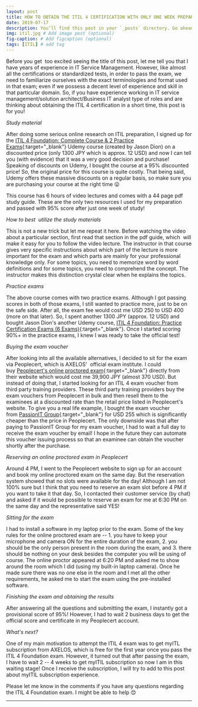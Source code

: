 ```yaml
---
layout: post
title: HOW TO OBTAIN THE ITIL 4 CERTIFICATION WITH ONLY ONE WEEK PREPARATION AND A LOW COST INVESTMENT
date: 2019-07-17 
description: You’ll find this post in your `_posts` directory. Go ahead and edit it and re-build the site to see your changes. # Add post description (optional)
img: itil.jpg # Add image post (optional)
fig-caption: # Add figcaption (optional)
tags: [ITIL] # add tag
---
```

Before you get  too excited seeing the title of this post, let me tell you that I have years of experience in IT Service Management. However, like almost all the certifications or standardized tests, in order to pass the exam, we need to familiarize ourselves with the exact terminologies and format used in that exam; even if we possess a decent level of experience and skill in that particular domain. So, if you have experience working in IT service management/solution architect/Business IT analyst type of roles and are thinking about obtaining the ITIL 4 certification in a short time, this post is for you!

*Study material*

After doing some serious online research on ITIL preparation, I signed up for the [ITIL 4 Foundation: Complete Course & 2 Practice Exams](https://www.udemy.com/itil4-foundation/){:target="_blank"} Udemy course (created by Jason Dion) on a discounted price (only 1300 JPY which is approx. 12 USD) and now I can tell you (with evidence) that it was a very good decision and purchase! Speaking of discounts on Udemy, I bought the course at a 95% discounted price! So, the original price for this course is quite costly. That being said, Udemy offers these massive discounts on a regular basis, so make sure you are purchasing your course at the right time 😛

This course has 6 hours of video lectures and comes with a 44 page pdf study guide. These are the only two resources I used for my preparation and passed with 95% score after just one week of study!

*How to best  utilize the study materials*

This is not a new trick but let me repeat it here. Before watching the video about a particular section, first read that section in the pdf guide, which  will make it easy for you to follow the video lecture. The instructor in that course gives very specific instructions about which part of the lecture is more important for the exam and which parts are mainly for your professional knowledge only. For some topics, you need to memorize word by word definitions and for some topics, you need to comprehend the concept. The instructor makes this distinction crystal clear when he explains the topics.

*Practice exams*

The above course comes with two practice exams. Although I got passing scores in both of those exams, I still wanted to practice more, just to be on the safe side. After all, the exam fee would cost me USD 250 to USD 400 (more on that later). So, I spent another 1300 JPY (approx. 12 USD) and bought Jason Dion's another Udemy course, [ITIL 4 Foundation: Practice Certification Exams (6 Exams)](https://www.udemy.com/itil-4-foundation-exam/){:target="_blank"}. Once I started scoring 90%+ in the practice exams, I knew I was ready to take the official test!

*Buying the exam voucher*

After looking into all the available alternatives, I decided to sit for the exam via Peoplecert, which is AXELOS'  official exam institute. I could buy [Peoplecert's online proctored exam](https://www.peoplecert.org/jp/browse-certifications/it-governance-and-service-management/ITIL-1/itil-4-foundation-2565){:target="_blank"} directly from their website which would cost me 39,900 JPY (almost 370 USD). But instead of doing that, I started looking for an ITIL 4 exam voucher from third party training providers. These third party training providers buy the exam vouchers from Peoplecert in bulk and then resell them to the examinees at a discounted rate than the retail price listed in Peoplecert's website. To give you a real life example, I bought the exam voucher from [PassionIT Group](https://www.passionitgroup.com/product/itil4-foundation-exam-voucher/){:target="_blank"} for USD 255 which is significantly cheaper than the price in Peoplecert. The only downside was that after paying to PassionIT Group for my exam voucher, I had to wait a full day to receive the exam voucher by email! I hope in the future they can automate this voucher issuing process so that an examinee can obtain the voucher shortly after the purchase.

*Reserving an online proctored exam in Peoplecert*

Around 4 PM, I went to the Peoplecert website to sign up for an account and book my online proctored exam on the same day. But the reservation system showed that no slots were available for the day! Although I am not 100% sure but I think that you need to reserve an exam slot before 4 PM if you want to take it that day. So, I contacted their customer service (by chat) and asked if it would be possible to reserve an exam for me at 6:30 PM on the same day and the representative said YES!

*Sitting for the exam*

I had to install a software in my laptop prior to the exam. Some of the key rules for the online proctored exam are -- 1. you have to keep your microphone and camera ON for the entire duration of the exam, 2. you should be the only person present in the room during the exam, and 3. there should be nothing on your desk besides the computer you will be using of course. The online proctor appeared at 6:20 PM and asked me to show around the room which I did (using my built-in laptop camera). Once he made sure there was no one else in the room and I met all the other requirements, he asked me to start the exam using the pre-installed software.

*Finishing the exam and obtaining the results*

After answering all the questions and submitting the exam, I instantly got a provisional score of 95%! However, I had to wait 2 business days to get the official score and certificate in my Peoplecert account.

*What's next?*

One of my main motivation to attempt the ITIL 4 exam was to get myITL subscription from AXELOS, which is free for the first year once you pass the ITIL 4 Foundation exam. However, it turned out that after passing the exam, I have to wait 2 -- 4 weeks to get myITIL subscription so now I am in this waiting stage! Once I receive the subscription, I will try to add to this post about myITIL subscription experience.

Please let me know in the comments if you have any questions regarding the ITIL 4 Foundation exam. I might be able to help 😊

------------------

